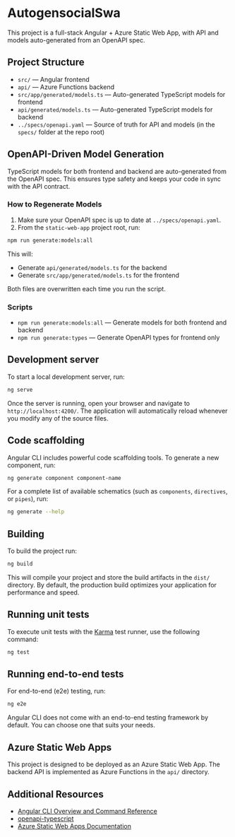 # AutogensocialSwa

This project is a full-stack Angular + Azure Static Web App, with API and models auto-generated from an OpenAPI spec.

## Project Structure

- `src/` — Angular frontend
- `api/` — Azure Functions backend
- `src/app/generated/models.ts` — Auto-generated TypeScript models for frontend
- `api/generated/models.ts` — Auto-generated TypeScript models for backend
- `../specs/openapi.yaml` — Source of truth for API and models (in the `specs/` folder at the repo root)

## OpenAPI-Driven Model Generation

TypeScript models for both frontend and backend are auto-generated from the OpenAPI spec. This ensures type safety and keeps your code in sync with the API contract.

### How to Regenerate Models

1. Make sure your OpenAPI spec is up to date at `../specs/openapi.yaml`.
2. From the `static-web-app` project root, run:

```bash
npm run generate:models:all
```

This will:
- Generate `api/generated/models.ts` for the backend
- Generate `src/app/generated/models.ts` for the frontend

Both files are overwritten each time you run the script.

### Scripts

- `npm run generate:models:all` — Generate models for both frontend and backend
- `npm run generate:types` — Generate OpenAPI types for frontend only

## Development server

To start a local development server, run:

```bash
ng serve
```

Once the server is running, open your browser and navigate to `http://localhost:4200/`. The application will automatically reload whenever you modify any of the source files.

## Code scaffolding

Angular CLI includes powerful code scaffolding tools. To generate a new component, run:

```bash
ng generate component component-name
```

For a complete list of available schematics (such as `components`, `directives`, or `pipes`), run:

```bash
ng generate --help
```

## Building

To build the project run:

```bash
ng build
```

This will compile your project and store the build artifacts in the `dist/` directory. By default, the production build optimizes your application for performance and speed.

## Running unit tests

To execute unit tests with the [Karma](https://karma-runner.github.io) test runner, use the following command:

```bash
ng test
```

## Running end-to-end tests

For end-to-end (e2e) testing, run:

```bash
ng e2e
```

Angular CLI does not come with an end-to-end testing framework by default. You can choose one that suits your needs.

## Azure Static Web Apps

This project is designed to be deployed as an Azure Static Web App. The backend API is implemented as Azure Functions in the `api/` directory.

## Additional Resources

- [Angular CLI Overview and Command Reference](https://angular.dev/tools/cli)
- [openapi-typescript](https://github.com/drwpow/openapi-typescript)
- [Azure Static Web Apps Documentation](https://learn.microsoft.com/azure/static-web-apps/)
